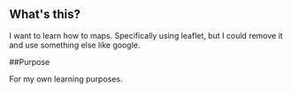 ## What's this?

I want to learn how to maps. Specifically using leaflet, but I could remove it and use something else like google. 

##Purpose

For my own learning purposes.

